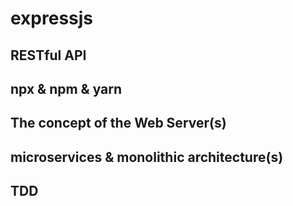 # expressjs

## RESTful API

## npx &amp; npm &amp; yarn

## The concept of the Web Server(s)

## microservices &amp; monolithic architecture(s)

## TDD
